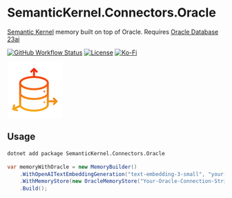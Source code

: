 # SemanticKernel.Connectors.Oracle

[Semantic Kernel](https://github.com/microsoft/semantic-kernel) memory built on top of Oracle. Requires [Oracle Database 23ai](https://www.oracle.com/database/23ai/#ai-ml)

[![GitHub Workflow Status](https://img.shields.io/github/actions/workflow/status/Giorgi/SemanticKernel.Connectors.Oracle/dotnet.yml?branch=main&logo=GitHub&style=for-the-badge)](https://github.com/Giorgi/SemanticKernel.Connectors.Oracle/actions/workflows/dotnet.yml)
[![License](https://img.shields.io/badge/License-Mit-blue.svg?style=for-the-badge&logo=mit)](LICENSE.md)
[![Ko-Fi](https://img.shields.io/static/v1?style=for-the-badge&message=Support%20the%20Project&color=success&logo=ko-fi&label=$$)](https://ko-fi.com/U6U81LHU8)

![Project Icon](https://raw.githubusercontent.com/Giorgi/SemanticKernel.Connectors.Oracle/main/SemanticKernel.Connectors.Oracle/Logo.png "SemanticKernel.Connectors.Oracle Project Icon")

## Usage

```sh
dotnet add package SemanticKernel.Connectors.Oracle
```

```cs
var memoryWithOracle = new MemoryBuilder()
    .WithOpenAITextEmbeddingGeneration("text-embedding-3-small", "your-api-key")
    .WithMemoryStore(new OracleMemoryStore("Your-Oracle-Connection-String", 1536))
    .Build();
```